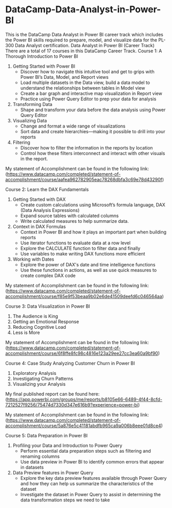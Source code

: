 # DataCamp-Data-Analyst-in-Power-BI
This is the DataCamp Data Analyst in Power BI career track which includes the Power BI skills required to prepare, model, and visualize data for the PL-300 Data Analyst certification.
                                                                        Data Analyst in Power BI (Career Track)
There are a total of 17 courses in this DataCamp Career Track. 
Course 1: A Thorough Introduction to Power BI
1. Getting Started with Power BI
   - Discover how to navigate this intuitive tool and get to grips with Power BI’s Data, Model, and Report views
   - Load multiple datasets in the Data view, build a data model to understand the relationships between tables in Model view
   - Create a bar graph and interactive map visualization in Report view
   - Practice using Power Query Editor to prep your data for analysis
2. Transforming Data
   -  Shape and transform your data before the data analysis using Power Query Editor
3. Visualizing Data
   -  Change and format a wide range of visualizations
   -  Sort data and create hierarchies—making it possible to drill into your reports
4. Filtering
   - Discover how to filter the information in the reports by location
   - Control how these filters interconnect and interact with other visuals in the report.

My statement of Accomplishment can be found in the following link: (https://www.datacamp.com/completed/statement-of-accomplishment/course/aafea962782905eac78268dbfa3c69e78d43290f)

Course 2: Learn the DAX Fundamentals
1. Getting Started with DAX
   - Create custom calculations using Microsoft’s formula language, DAX (Data Analysis Expressions)
   - Expand source tables with calculated columns
   - Write calculated measures to help summarize data.
2. Context in DAX Formulas
   - Context in Power BI and how it plays an important part when building reports
   - Use iterator functions to evaluate data at a row level
   - Explore the CALCULATE function to filter data and finally
   - Use variables to make writing DAX functions more efficient
3. Working with Dates
   - Explore the power of DAX's date and time intelligence functions
   - Use these functions in actions, as well as use quick measures to create complex DAX code
     
My statement of Accomplishment can be found in the following link: (https://www.datacamp.com/completed/statement-of-accomplishment/course/f85e9f53beaa9b02e6de41509deefd6c046564aa)

Course 3: Data Visualization in Power BI
1. The Audience is King
2. Getting an Emotional Response
3. Reducing Cognitive Load
4. Less is More

My statement of Accomplishment can be found in the following link: (https://www.datacamp.com/completed/statement-of-accomplishment/course/6f8ffe8fc98c4816e123a29ee27cc3ea60a9bf90)

Course 4: Case Study Analyzing Customer Churn in Power BI
1. Exploratory Analysis
2. Investigating Churn Patterns
3. Visualizing your Analysis
   
My final published report can be found here: (https://app.powerbi.com/groups/me/reports/b8105e66-6489-4f44-8cfd-7212527f9256/75474d7330d347e616b9?experience=power-bi)

My statement of Accomplishment can be found in the following link: (https://www.datacamp.com/completed/statement-of-accomplishment/course/5a876e5c41181abdfb965ca9a006b8eee01d8ce4)

Course 5: Data Preparation in Power BI
1. Profiling your Data and Introduction to Power Query
   - Perform essential data preparation steps such as filtering and renaming columns
   - Use data preview in Power BI to identify common errors that appear in datasets
2. Data Preview features in Power Query
   - Explore the key data preview features available through Power Query and how they can help us summarize the characteristics of the dataset
   - Investigate the dataset in Power Query to assist in determining the data transformation steps we need to take
